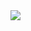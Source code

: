 
<img align="center" src="https://github-readme-stats.vercel.app/api/top-langs/?username=Exponents2K20&theme=material-palenight" />
